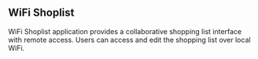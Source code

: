 ## WiFi Shoplist
WiFi Shoplist application provides a collaborative shopping list interface with 
remote access. Users can access and edit the shopping list over local WiFi.

